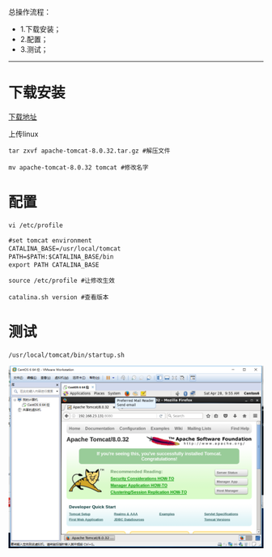 总操作流程：
- 1.下载安装；
- 2.配置；
- 3.测试；

----------

# 下载安装

[下载地址](https://pan.baidu.com/s/1wtiv5dr0oeW56QCFuk9evQ)

上传linux

```
tar zxvf apache-tomcat-8.0.32.tar.gz #解压文件

mv apache-tomcat-8.0.32 tomcat #修改名字
```
# 配置
```
vi /etc/profile
```

```
#set tomcat environment
CATALINA_BASE=/usr/local/tomcat
PATH=$PATH:$CATALINA_BASE/bin
export PATH CATALINA_BASE
```

```
source /etc/profile #让修改生效

catalina.sh version #查看版本
```
# 测试
```
/usr/local/tomcat/bin/startup.sh
```
![](image/1-1.png)